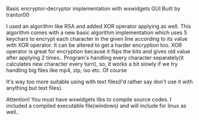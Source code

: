 Basic encryptor-decryptor implementation with wxwidgets GUI
Built by trantor00

I used an algorithm like RSA and added XOR operator applying as well.
This algorithm comes with a new basic algorithm implementation which uses 5 keychars to encrypt each character in the given line according to its value with XOR operator. It can be altered to get a harder encryption too. 
XOR operator is great for encryption because it flips the bits and gives old value after applying 2 times..
Program's handling every character separately(it calculates new character every turn), so, it works a bit slowly if we try handling big files like mp4, zip, iso etc. Of course 

It's way too more suitable using with text files(I'd rather say don't use it with anything but text files).

Attention! You must have wxwidgets libs to compile source codes. 
I included a compiled executable file(windows) and will include for linux as well..

